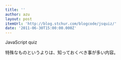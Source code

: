 ```yaml
---
title: ''
author: azu
layout: post
itemUrl: 'http://blog.stchur.com/blogcode/jsquiz/'
date: '2011-06-30T15:00:00.000Z'
---
```

JavaScript quiz

特殊なものというよりは、知っておくべき事が多い内容。

